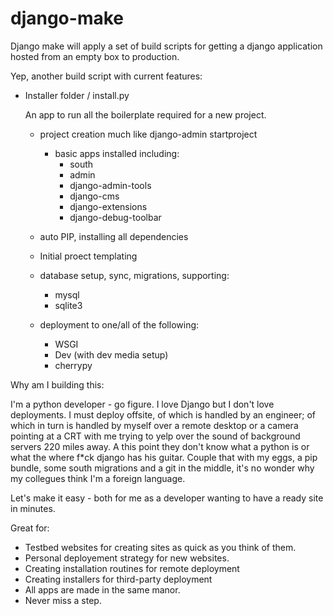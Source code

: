 django-make
===========

Django make will apply a set of build scripts for getting a django
application hosted from an empty box to production.

Yep, another build script with current features:

+ Installer folder / install.py
    
    An app to run all the boilerplate required for a new project.
    + project creation much like django-admin startproject
        + basic apps installed including:
            + south
            + admin
            + django-admin-tools
            + django-cms
            + django-extensions
            + django-debug-toolbar
            
    + auto PIP, installing all dependencies
    + Initial proect templating 
    + database setup, sync, migrations, supporting:
        + mysql
        + sqlite3 
        
    + deployment to one/all of the following:
        + WSGI
        + Dev (with dev media setup)
        + cherrypy
        
Why am I building this:

I'm a python developer - go figure. I love Django but I don't love 
deployments. I must deploy offsite, of which is handled by an engineer; of which in turn
is handled by myself over a remote desktop or a camera pointing 
at a CRT with me trying to yelp over the sound of background servers
220 miles away. A this point they don't know what a python is or what the 
where f*ck django has his guitar. Couple that with my eggs, a pip bundle, 
some south migrations and a git in the middle, it's no wonder why 
my collegues think I'm a foreign language. 

Let's make it easy - both for me as a developer wanting to have a 
ready site in minutes.

Great for:

+ Testbed websites for creating sites as quick as you think of them.
+ Personal deployement strategy for new websites.
+ Creating installation routines for remote deployment
+ Creating installers for third-party deployment
+ All apps are made in the same manor. 
+ Never miss a step.